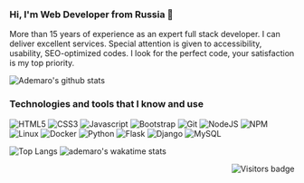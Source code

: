 ### Hi, I'm Web Developer from Russia 👋

More than 15 years of experience as an expert full stack developer. I can deliver excellent services. Special attention is given to accessibility, usability, SEO-optimized codes. I look for the perfect code, your satisfaction is my top priority.

![Ademaro's github stats](https://github-readme-stats.vercel.app/api?username=ademaro&count_private=true&theme=great-gatsby&show_icons=true&bg_color=-30,8a3724,713c75&hide_border=true)

### Technologies and tools that I know and use

![HTML5](https://img.shields.io/badge/-HTML5-E34F26?style=flat&logo=html5&logoColor=white)
![CSS3](https://img.shields.io/badge/-CSS3-1572B6?style=flat&logo=css3)
![Javascript](https://img.shields.io/badge/-JavaScript-EDD222?style=flat&logo=javascript&logoColor=white)
![Bootstrap](https://img.shields.io/badge/-Bootstrap-563D7C?style=flat&logo=bootstrap&logoColor=white)
![Git](https://img.shields.io/badge/-Git-F05032?style=flat&logo=git&logoColor=white)
![NodeJS](http://img.shields.io/badge/-NodeJS-6EBF20?style=flat&logo=node.js&logoColor=white)
![NPM](https://img.shields.io/badge/-NPM-CB3837?style=flat&logo=npm&logoColor=white)
![Linux](https://img.shields.io/badge/-Linux-f5bd0e?style=flat&logo=linux&logoColor=white)
![Docker](http://img.shields.io/badge/-Docker-007BFF?style=flat&logo=docker&logoColor=white)
![Python](http://img.shields.io/badge/-Python-3776AB?style=flat&logo=python&logoColor=white)
![Flask](http://img.shields.io/badge/-Flask-004B6B?style=flat&logo=flask&logoColor=white)
![Django](http://img.shields.io/badge/-Django-0C4B33?style=flat&logo=django&logoColor=white)
![MySQL](https://img.shields.io/badge/-MySQL-0074A3?style=flat&logo=mysql&logoColor=white)

![Top Langs](https://github-readme-stats.vercel.app/api/top-langs/?username=ademaro&theme=great-gatsby&layout=compact&langs_count=6&bg_color=-30,8a3724,713c75&hide_border=true)
![ademaro's wakatime stats](https://github-readme-stats.vercel.app/api/wakatime?username=ademaro&layout=compact&langs_count=6&theme=great-gatsby&bg_color=-30,8a3724,713c75&hide_border=true)

 <a href="https://badges.pufler.dev">
    <img align="right" src="https://badges.pufler.dev/visits/ademaro/ademaro?color=yellow" alt="Visitors badge" />
 </a>
<!--
**ademaro/ademaro** is a ✨ _special_ ✨ repository because its `README.md` (this file) appears on your GitHub profile.

![ReactJS](https://img.shields.io/badge/-ReactJS-51CBF2?style=flat&logo=react&logoColor=white)
webpack, babel, jinja2, websockets, php, nginx, uwsgi, asgi, prometheus, ecmascript

![](https://www.codewars.com/users/ademaro/badges/micro)

https://github.com/anuraghazra/github-readme-stats — stats

Here are some ideas to get you started:

- 🔭 I’m currently working on ...
- 🌱 I’m currently learning ...
- 👯 I’m looking to collaborate on ...
- 🤔 I’m looking for help with ...
- 💬 Ask me about ...
- 📫 How to reach me: ...
- 😄 Pronouns: ...
- ⚡ Fun fact: ...
-->
